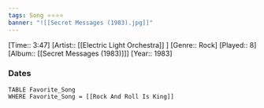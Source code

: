 ```yaml
---
tags: Song ⭐⭐⭐⭐ 
banner: "![[Secret Messages (1983).jpg]]"
---
```

[Time:: 3:47]
[Artist:: [[Electric Light Orchestra]] ]
[Genre:: Rock]
[Played:: 8]
[Album:: [[Secret Messages (1983)]]]
[Year:: 1983]
### Dates
````dataview
TABLE Favorite_Song
WHERE Favorite_Song = [[Rock And Roll Is King]]
````
